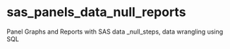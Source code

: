 # sas_panels_data_null_reports
Panel Graphs and Reports with SAS data _null_steps, data wrangling using SQL
